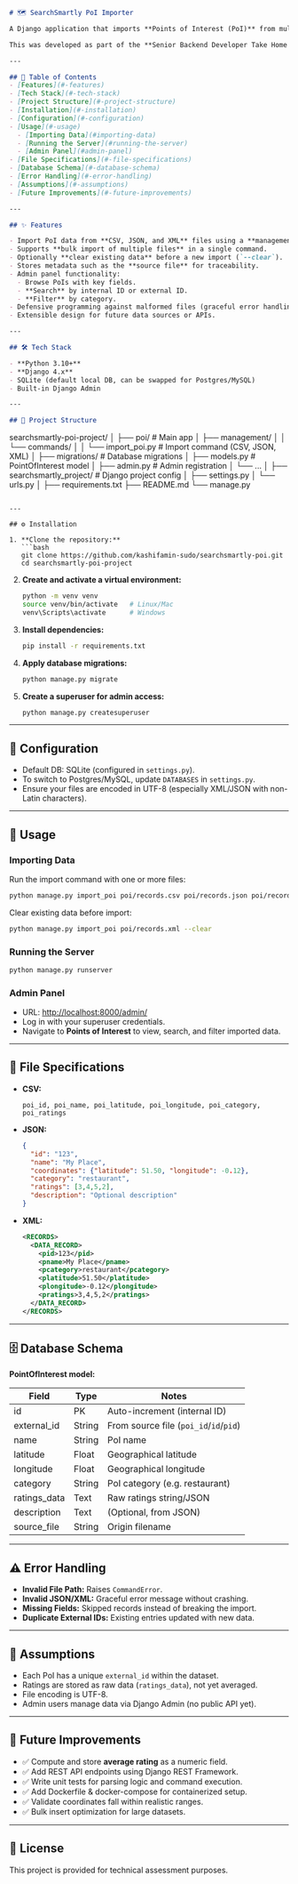 

```markdown
# 🗺️ SearchSmartly PoI Importer

A Django application that imports **Points of Interest (PoI)** from multiple data formats (**CSV, JSON, XML**) into a relational database and exposes them via the **Django Admin panel** for browsing, searching, and filtering.  

This was developed as part of the **Senior Backend Developer Take Home Exercise**.

---

## 📖 Table of Contents
- [Features](#-features)
- [Tech Stack](#-tech-stack)
- [Project Structure](#-project-structure)
- [Installation](#-installation)
- [Configuration](#-configuration)
- [Usage](#-usage)
  - [Importing Data](#importing-data)
  - [Running the Server](#running-the-server)
  - [Admin Panel](#admin-panel)
- [File Specifications](#-file-specifications)
- [Database Schema](#-database-schema)
- [Error Handling](#-error-handling)
- [Assumptions](#-assumptions)
- [Future Improvements](#-future-improvements)

---

## ✨ Features

- Import PoI data from **CSV, JSON, and XML** files using a **management command**.
- Supports **bulk import of multiple files** in a single command.
- Optionally **clear existing data** before a new import (`--clear`).
- Stores metadata such as the **source file** for traceability.
- Admin panel functionality:
  - Browse PoIs with key fields.
  - **Search** by internal ID or external ID.
  - **Filter** by category.
- Defensive programming against malformed files (graceful error handling).
- Extensible design for future data sources or APIs.

---

## 🛠 Tech Stack

- **Python 3.10+**
- **Django 4.x**
- SQLite (default local DB, can be swapped for Postgres/MySQL)
- Built-in Django Admin

---

## 📂 Project Structure

```

searchsmartly-poi-project/
│
├── poi/                        # Main app
│   ├── management/
│   │   └── commands/
│   │       └── import\_poi.py   # Import command (CSV, JSON, XML)
│   ├── migrations/             # Database migrations
│   ├── models.py               # PointOfInterest model
│   ├── admin.py                # Admin registration
│   └── ...
│
├── searchsmartly\_project/      # Django project config
│   ├── settings.py
│   └── urls.py
│
├── requirements.txt
├── README.md
└── manage.py

````

---

## ⚙️ Installation

1. **Clone the repository:**
   ```bash
   git clone https://github.com/kashifamin-sudo/searchsmartly-poi.git
   cd searchsmartly-poi-project
````

2. **Create and activate a virtual environment:**

   ```bash
   python -m venv venv
   source venv/bin/activate   # Linux/Mac
   venv\Scripts\activate      # Windows
   ```

3. **Install dependencies:**

   ```bash
   pip install -r requirements.txt
   ```

4. **Apply database migrations:**

   ```bash
   python manage.py migrate
   ```

5. **Create a superuser for admin access:**

   ```bash
   python manage.py createsuperuser
   ```

---

## 🔧 Configuration

* Default DB: SQLite (configured in `settings.py`).
* To switch to Postgres/MySQL, update `DATABASES` in `settings.py`.
* Ensure your files are encoded in UTF-8 (especially XML/JSON with non-Latin characters).

---

## 🚀 Usage

### Importing Data

Run the import command with one or more files:

```bash
python manage.py import_poi poi/records.csv poi/records.json poi/records.xml
```

Clear existing data before import:

```bash
python manage.py import_poi poi/records.xml --clear
```

### Running the Server

```bash
python manage.py runserver
```

### Admin Panel

* URL: [http://localhost:8000/admin/](http://localhost:8000/admin/)
* Log in with your superuser credentials.
* Navigate to **Points of Interest** to view, search, and filter imported data.

---

## 📑 File Specifications

* **CSV:**

  ```
  poi_id, poi_name, poi_latitude, poi_longitude, poi_category, poi_ratings
  ```

* **JSON:**

  ```json
  {
    "id": "123",
    "name": "My Place",
    "coordinates": {"latitude": 51.50, "longitude": -0.12},
    "category": "restaurant",
    "ratings": [3,4,5,2],
    "description": "Optional description"
  }
  ```

* **XML:**

  ```xml
  <RECORDS>
    <DATA_RECORD>
      <pid>123</pid>
      <pname>My Place</pname>
      <pcategory>restaurant</pcategory>
      <platitude>51.50</platitude>
      <plongitude>-0.12</plongitude>
      <pratings>3,4,5,2</pratings>
    </DATA_RECORD>
  </RECORDS>
  ```

---

## 🗄 Database Schema

**PointOfInterest model:**

| Field         | Type   | Notes                                  |
| ------------- | ------ | -------------------------------------- |
| id            | PK     | Auto-increment (internal ID)           |
| external\_id  | String | From source file (`poi_id`/`id`/`pid`) |
| name          | String | PoI name                               |
| latitude      | Float  | Geographical latitude                  |
| longitude     | Float  | Geographical longitude                 |
| category      | String | PoI category (e.g. restaurant)         |
| ratings\_data | Text   | Raw ratings string/JSON                |
| description   | Text   | (Optional, from JSON)                  |
| source\_file  | String | Origin filename                        |

---

## ⚠️ Error Handling

* **Invalid File Path:** Raises `CommandError`.
* **Invalid JSON/XML:** Graceful error message without crashing.
* **Missing Fields:** Skipped records instead of breaking the import.
* **Duplicate External IDs:** Existing entries updated with new data.

---

## 📌 Assumptions

* Each PoI has a unique `external_id` within the dataset.
* Ratings are stored as raw data (`ratings_data`), not yet averaged.
* File encoding is UTF-8.
* Admin users manage data via Django Admin (no public API yet).

---

## 🚧 Future Improvements

* ✅ Compute and store **average rating** as a numeric field.
* ✅ Add REST API endpoints using Django REST Framework.
* ✅ Write unit tests for parsing logic and command execution.
* ✅ Add Dockerfile & docker-compose for containerized setup.
* ✅ Validate coordinates fall within realistic ranges.
* ✅ Bulk insert optimization for large datasets.

---

## 📜 License

This project is provided for technical assessment purposes.

```
